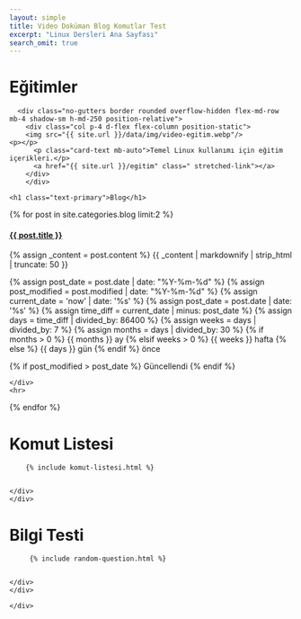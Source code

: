 ```yaml
---
layout: simple
title: Video Doküman Blog Komutlar Test
excerpt: "Linux Dersleri Ana Sayfası"
search_omit: true
---
```


<div class="row mb-2">
<div class="col-md-6">
	<h1 class="text-primary">Eğitimler</h1>

      <div class="no-gutters border rounded overflow-hidden flex-md-row mb-4 shadow-sm h-md-250 position-relative">
        <div class="col p-4 d-flex flex-column position-static">
		<img src="{{ site.url }}/data/img/video-egitim.webp"/>
    <p></p>
          <p class="card-text mb-auto">Temel Linux kullanımı için eğitim içerikleri.</p>
          <a href="{{ site.url }}/egitim" class=" stretched-link"></a>
        </div>
        </div>
<p></p>
    </div>
	<div class="col-md-6">

	<h1 class="text-primary">Blog</h1>
  <p></p>
  <div id="post-list">
  {% for post in site.categories.blog limit:2 %}
  <div class="post-preview">
    <h4>
      <a href="{{ site.url }}{{ post.url }}">{{ post.title }}</a>
    </h4>
    <div class="post-content">
      <p>
      {% assign _content = post.content %}
      {{ _content | markdownify | strip_html | truncate: 50 }}
      </p>
    </div>
    <div class="post-meta">
      {% assign post_date = post.date | date: "%Y-%m-%d" %}
  {% assign post_modified = post.modified | date: "%Y-%m-%d" %}
      <i class="fa fa-calendar fa-fw text-muted"></i>
      <span class="text-muted timeago" data-toggle="tooltip" data-placement="bottom" title="Yayınlanma Tarihi: {{ post.date }}">
      {% assign current_date = 'now' | date: '%s' %}
{% assign post_date = post.date | date: '%s' %}
{% assign time_diff = current_date | minus: post_date %}
{% assign days = time_diff | divided_by: 86400 %}
{% assign weeks = days | divided_by: 7 %}
{% assign months = days | divided_by: 30 %}
{% if months > 0 %}
  {{ months }} ay
{% elsif weeks > 0 %}
  {{ weeks }} hafta
{% else %}
  {{ days }} gün
{% endif %}
önce
</span>

{% if post_modified > post_date %}
    <span class="small text-success yesil" data-toggle="tooltip" data-placement="bottom" title="Düzenlenme Tarihi: {{ post.modified }}">Güncellendi</span>
  {% endif %}

    </div>
    <hr>
  </div> <!-- .post-review -->
  {% endfor %}
</div> 
 </div>
    </div>
<div class="row">
    <div class="col-md-6">
    <h1 class="text-primary">Komut Listesi</h1>
      <div>
	  
        {% include komut-listesi.html %}

      
    </div>
    </div>
  
  <div class="col-md-6">
  <h1 class="text-primary">Bilgi Testi</h1>
      <div>
	  
         {% include random-question.html %}

    
    </div>
    </div>
  
    </div>
  
